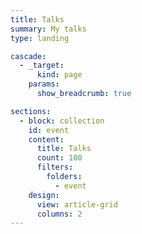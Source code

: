 ```yaml
---
title: Talks
summary: My talks
type: landing

cascade:
  - _target:
      kind: page
    params:
      show_breadcrumb: true

sections:
  - block: collection
    id: event
    content:
      title: Talks
      count: 100
      filters:
        folders:
          - event
    design:
      view: article-grid
      columns: 2
---
```

